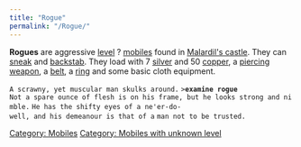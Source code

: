 ```yaml
---
title: "Rogue"
permalink: "/Rogue/"
---
```


**Rogues** are aggressive [level](level "wikilink") ?
[mobiles](mobile "wikilink") found in [Malardil's
castle](Malardil's_castle "wikilink"). They can
[sneak](sneak "wikilink") and [backstab](backstab "wikilink"). They load
with 7 [silver](silver "wikilink") and 50 [copper](copper "wikilink"), a
[piercing weapon](piercing_weapon "wikilink"), a
[belt](plain_leather_belt "wikilink"), a [ring](ring "wikilink") and
some basic cloth equipment.

`A scrawny, yet muscular man skulks around.`
`>`**`examine rogue`**
`Not a spare ounce of flesh is on his frame, but he looks strong and nimble.`
`He has the shifty eyes of a ne'er-do-well, and his demeanour is that of a`
`man not to be trusted.`

[Category: Mobiles](Category:_Mobiles "wikilink") [Category: Mobiles
with unknown level](Category:_Mobiles_with_unknown_level "wikilink")